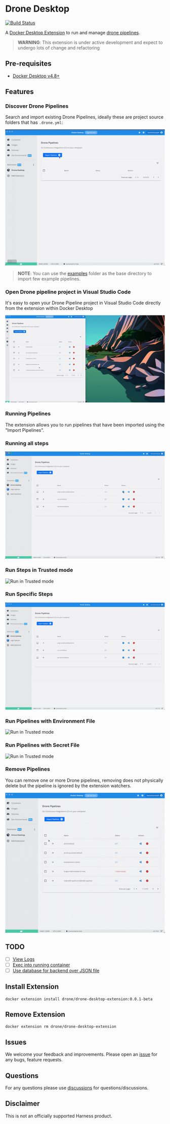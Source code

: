 # Drone Desktop

[![Build Status](https://harness.drone.io/api/badges/harness/drone-desktop-docker-extension/status.svg?ref=refs/heads/main)](https://harness.drone.io/harness/drone-desktop-docker-extension)

A [Docker Desktop Extension](https://docs.docker.com/desktop/extensions/) to run and manage [drone pipelines](https://docs.drone.io/pipeline/overview/).

> **WARNING**: This extension is under active development and expect to undergo lots of change and refactoring

## Pre-requisites

- [Docker Desktop v4.8+](https://www.docker.com/products/docker-desktop/)

## Features

### Discover Drone Pipelines

Search and import existing Drone Pipelines, ideally these are project source folders that has `.drone.yml`:

![Import Pipelines](./docs/images/drone_desktop_feature_import.gif)

> __NOTE__: You can use the [examples](./examples) folder as the base directory to import few example pipelines.

### Open Drone pipeline project in Visual Studio Code

It's easy to open your Drone Pipeline project in Visual Studio Code directly from the extension within Docker Desktop

![Open in Visual Studio Code](./docs/images/drone_desktop_feature_open_in_vs_code.gif)

### Running Pipelines

The extension allows you to run pipelines that have been imported using the "Import Pipelines".

### Running all steps

![Run all steps](./docs/images/drone_desktop_feature_run_pipelines_allsteps.gif)

### Run Steps in Trusted mode

![Run in Trusted mode](./docs/images/drone_desktop_feature_run_pipelines_trusted.gif)

### Run Specific Steps

![Run in Trusted mode](./docs/images/drone_desktop_feature_run_pipelines_include.gif)
 
### Run Pipelines with Environment File

![Run in Trusted mode](./docs/images/drone_desktop_feature_run_pipelines_with_env.gif)
 
### Run Pipelines with Secret File

![Run in Trusted mode](./docs/images/drone_desktop_feature_run_pipelines_with_secret.gif)
 
### Remove Pipelines

You can remove one or more Drone pipelines, removing does not physically delete but the pipeline is ignored by the extension watchers.

![Remove Pipelines](./docs/images/drone_desktop_feature_remove_pipelines.gif)

## TODO

- [ ] [View Logs](https://github.com/kameshsampath/drone-desktop-docker-extension/issues/1)
- [ ] [Exec into running container](https://github.com/kameshsampath/drone-desktop-docker-extension/issues/2)
- [ ] [Use database for backend over JSON file](https://github.com/kameshsampath/drone-desktop-docker-extension/issues/3)

## Install Extension

```shell
docker extension install drone/drone-desktop-extension:0.0.1-beta
```

## Remove Extension

```shell
docker extension rm drone/drone-desktop-extension
```

## Issues

We welcome your feedback and improvements. Please open an [issue](https://github.com/kameshsampath/drone-desktop-docker-extension/issues) for any bugs, feature requests.

## Questions

For any questions please use [discussions](https://github.com/kameshsampath/drone-desktop-docker-extension/discussions) for questions/discussions.

## Disclaimer

This is not an officially supported Harness product.
